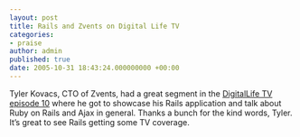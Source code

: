 ```yaml
---
layout: post
title: Rails and Zvents on Digital Life TV
categories:
- praise
author: admin
published: true
date: 2005-10-31 18:43:24.000000000 +00:00
---
```

<p>Tyler Kovacs, <span class="caps">CTO</span> of Zvents, had a great segment in the <a href="http://digitallifetv.com/blogs/digitallifetv/archive/2005/10/18/1392.aspx">DigitalLife TV episode 10</a> where he got to showcase his Rails application and talk about Ruby on Rails and Ajax in general. Thanks a bunch for the kind words, Tyler. It&#8217;s great to see Rails getting some TV coverage.</p>